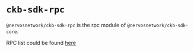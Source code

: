 # `ckb-sdk-rpc`

`@nervosnetwork/ckb-sdk-rpc` is the rpc module of `@nervosnetwork/ckb-sdk-core`.

RPC list could be found [here](http://nervosnetwork.github.io/ckb-sdk-js/classes/defaultrpc.html)
